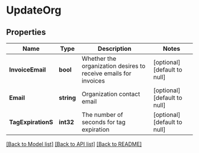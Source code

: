 # UpdateOrg

## Properties
Name | Type | Description | Notes
------------ | ------------- | ------------- | -------------
**InvoiceEmail** | **bool** | Whether the organization desires to receive emails for invoices | [optional] [default to null]
**Email** | **string** | Organization contact email | [optional] [default to null]
**TagExpirationS** | **int32** | The number of seconds for tag expiration | [optional] [default to null]

[[Back to Model list]](../README.md#documentation-for-models) [[Back to API list]](../README.md#documentation-for-api-endpoints) [[Back to README]](../README.md)


